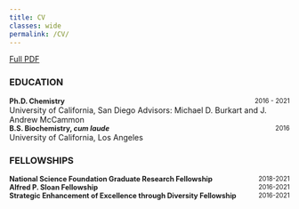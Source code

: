 ```yaml
---
title: CV
classes: wide
permalink: /CV/
---
```


[Full PDF](CV_Terra_Sztain.pdf)

### EDUCATION
<div style="text-align:left;font-size:0.9em;">
   <b> Ph.D. Chemistry </b>
   <span style="float:right;font-size:0.9em;">
       2016 - 2021
   </span>
</div>
University of California, San Diego
Advisors: Michael D. Burkart and J. Andrew McCammon
	
<div style="text-align:left;font-size:0.9em;">
   <b> B.S. Biochemistry, <i> cum laude </i> </b>
   <span style="float:right;font-size:0.9em;">
       2016 
   </span>
</div>
University of California, Los Angeles 	

### FELLOWSHIPS
<div style="text-align:left;font-size:0.9em;">
   <b> National Science Foundation Graduate Research Fellowship </b>
   <span style="float:right;font-size:0.9em;">
       2018-2021
   </span>
</div>
<div style="text-align:left;font-size:0.9em;">
   <b> Alfred P. Sloan Fellowship </b>
   <span style="float:right;font-size:0.9em;">
       2016-2021
   </span>
</div>
<div style="text-align:left;font-size:0.9em;">
   <b> Strategic Enhancement of Excellence through Diversity Fellowship </b>
   <span style="float:right;font-size:0.9em;">
       2016-2021
   </span>
</div>

[jekyll-organization]: https://github.com/jekyll
